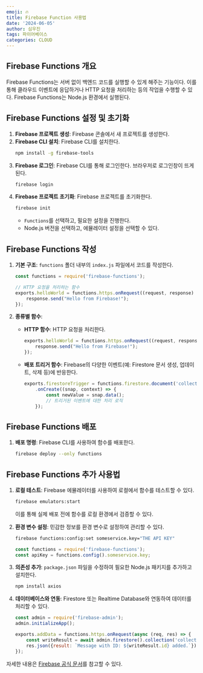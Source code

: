 ```yaml
---
emoji: 🔥
title: Firebase Function 사용법
date: '2024-06-05'
author: 심우진
tags: 파이어베이스
categories: CLOUD
---
```


## Firebase Functions 개요

Firebase Functions는 서버 없이 백엔드 코드를 실행할 수 있게 해주는 기능이다. 이를 통해 클라우드 이벤트에 응답하거나 HTTP 요청을 처리하는 등의 작업을 수행할 수 있다. Firebase Functions는 Node.js 환경에서 실행된다.

## Firebase Functions 설정 및 초기화

1. **Firebase 프로젝트 생성**: Firebase 콘솔에서 새 프로젝트를 생성한다.
2. **Firebase CLI 설치**: Firebase CLI를 설치한다.
   ```bash
   npm install -g firebase-tools
   ```
3. **Firebase 로그인**: Firebase CLI를 통해 로그인한다. 브라우저로 로그인창이 뜨게 된다.
   ```bash
   firebase login
   ```
4. **Firebase 프로젝트 초기화**: Firebase 프로젝트를 초기화한다.
   ```bash
   firebase init
   ```
   - `Functions`를 선택하고, 필요한 설정을 진행한다.
   - Node.js 버전을 선택하고, 에뮬레이터 설정을 선택할 수 있다.


## Firebase Functions 작성

1. **기본 구조**: `functions` 폴더 내부의 `index.js` 파일에서 코드를 작성한다.
   ```javascript
   const functions = require('firebase-functions');

   // HTTP 요청을 처리하는 함수
   exports.helloWorld = functions.https.onRequest((request, response) => {
       response.send("Hello from Firebase!");
   });
   ```

2. **종류별 함수**:
   - **HTTP 함수**: HTTP 요청을 처리한다.
     ```javascript
     exports.helloWorld = functions.https.onRequest((request, response) => {
         response.send("Hello from Firebase!");
     });
     ```
   - **배포 트리거 함수**: Firebase의 다양한 이벤트(예: Firestore 문서 생성, 업데이트, 삭제 등)에 반응한다.
     ```javascript
     exports.firestoreTrigger = functions.firestore.document('collection/{docId}')
         .onCreate((snap, context) => {
             const newValue = snap.data();
             // 트리거된 이벤트에 대한 처리 로직
         });
     ```

## Firebase Functions 배포

1. **배포 명령**: Firebase CLI를 사용하여 함수를 배포한다.
   ```bash
   firebase deploy --only functions
   ```

## Firebase Functions 추가 사용법

1. **로컬 테스트**: Firebase 에뮬레이터를 사용하여 로컬에서 함수를 테스트할 수 있다.
   ```bash
   firebase emulators:start
   ```
   이를 통해 실제 배포 전에 함수를 로컬 환경에서 검증할 수 있다.

2. **환경 변수 설정**: 민감한 정보를 환경 변수로 설정하여 관리할 수 있다.
   ```bash
   firebase functions:config:set someservice.key="THE API KEY"
   ```
   
   ```javascript
   const functions = require('firebase-functions');
   const apiKey = functions.config().someservice.key;
   ```

3. **의존성 추가**: `package.json` 파일을 수정하여 필요한 Node.js 패키지를 추가하고 설치한다.
   ```bash
   npm install axios
   ```

4. **데이터베이스와 연동**: Firestore 또는 Realtime Database와 연동하여 데이터를 처리할 수 있다.
   ```javascript
   const admin = require('firebase-admin');
   admin.initializeApp();

   exports.addData = functions.https.onRequest(async (req, res) => {
       const writeResult = await admin.firestore().collection('collection').add({original: req.query.text});
       res.json({result: `Message with ID: ${writeResult.id} added.`});
   });
   ```


자세한 내용은 [Firebase 공식 문서](https://firebase.google.com/docs/functions)를 참고할 수 있다.

```toc

```
